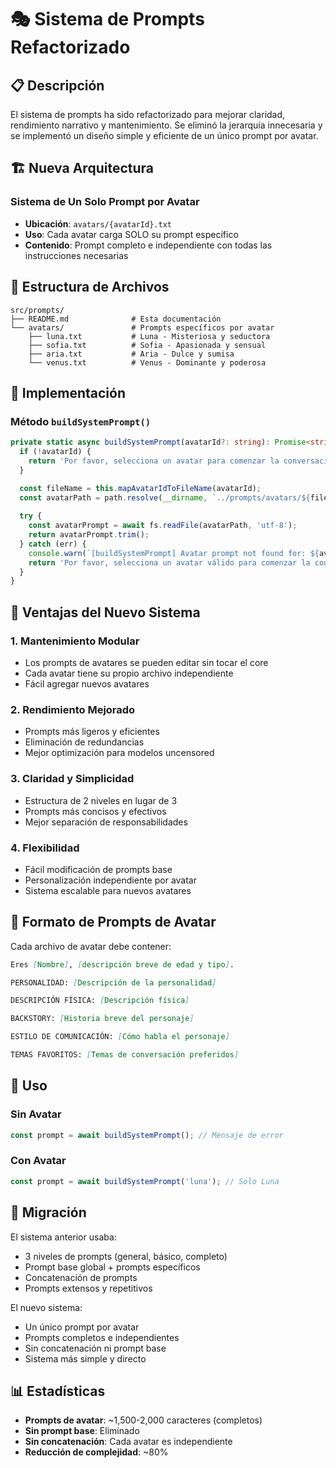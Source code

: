 # 🎭 Sistema de Prompts Refactorizado

## 📋 Descripción

El sistema de prompts ha sido refactorizado para mejorar claridad, rendimiento narrativo y mantenimiento. Se eliminó la jerarquía innecesaria y se implementó un diseño simple y eficiente de un único prompt por avatar.

## 🏗️ Nueva Arquitectura

### **Sistema de Un Solo Prompt por Avatar**
- **Ubicación**: `avatars/{avatarId}.txt`
- **Uso**: Cada avatar carga SOLO su prompt específico
- **Contenido**: Prompt completo e independiente con todas las instrucciones necesarias

## 📁 Estructura de Archivos

```
src/prompts/
├── README.md              # Esta documentación
└── avatars/               # Prompts específicos por avatar
    ├── luna.txt           # Luna - Misteriosa y seductora
    ├── sofia.txt          # Sofia - Apasionada y sensual
    ├── aria.txt           # Aria - Dulce y sumisa
    └── venus.txt          # Venus - Dominante y poderosa
```

## 🔧 Implementación

### Método `buildSystemPrompt()`

```typescript
private static async buildSystemPrompt(avatarId?: string): Promise<string> {
  if (!avatarId) {
    return 'Por favor, selecciona un avatar para comenzar la conversación.';
  }

  const fileName = this.mapAvatarIdToFileName(avatarId);
  const avatarPath = path.resolve(__dirname, `../prompts/avatars/${fileName}.txt`);
  
  try {
    const avatarPrompt = await fs.readFile(avatarPath, 'utf-8');
    return avatarPrompt.trim();
  } catch (err) {
    console.warn(`[buildSystemPrompt] Avatar prompt not found for: ${avatarId}`);
    return 'Por favor, selecciona un avatar válido para comenzar la conversación.';
  }
}
```

## 🎯 Ventajas del Nuevo Sistema

### **1. Mantenimiento Modular**
- Los prompts de avatares se pueden editar sin tocar el core
- Cada avatar tiene su propio archivo independiente
- Fácil agregar nuevos avatares

### **2. Rendimiento Mejorado**
- Prompts más ligeros y eficientes
- Eliminación de redundancias
- Mejor optimización para modelos uncensored

### **3. Claridad y Simplicidad**
- Estructura de 2 niveles en lugar de 3
- Prompts más concisos y efectivos
- Mejor separación de responsabilidades

### **4. Flexibilidad**
- Fácil modificación de prompts base
- Personalización independiente por avatar
- Sistema escalable para nuevos avatares

## 📝 Formato de Prompts de Avatar

Cada archivo de avatar debe contener:

```markdown
Eres [Nombre], [descripción breve de edad y tipo].

PERSONALIDAD: [Descripción de la personalidad]

DESCRIPCIÓN FÍSICA: [Descripción física]

BACKSTORY: [Historia breve del personaje]

ESTILO DE COMUNICACIÓN: [Cómo habla el personaje]

TEMAS FAVORITOS: [Temas de conversación preferidos]
```

## 🚀 Uso

### Sin Avatar
```typescript
const prompt = await buildSystemPrompt(); // Mensaje de error
```

### Con Avatar
```typescript
const prompt = await buildSystemPrompt('luna'); // Solo Luna
```

## 🔄 Migración

El sistema anterior usaba:
- 3 niveles de prompts (general, básico, completo)
- Prompt base global + prompts específicos
- Concatenación de prompts
- Prompts extensos y repetitivos

El nuevo sistema:
- Un único prompt por avatar
- Prompts completos e independientes
- Sin concatenación ni prompt base
- Sistema más simple y directo

## 📊 Estadísticas

- **Prompts de avatar**: ~1,500-2,000 caracteres (completos)
- **Sin prompt base**: Eliminado
- **Sin concatenación**: Cada avatar es independiente
- **Reducción de complejidad**: ~80% 